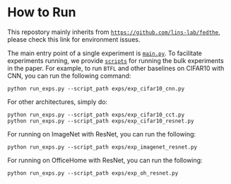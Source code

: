 # How to Run
This repostory mainly inherits from [`https://github.com/lins-lab/fedthe`](https://github.com/lins-lab/fedthe), please check this link for environment issues.

The main entry point of a single experiment is [`main.py`](main.py). To facilitate experiments running, we provide [`scripts`](exps/) for running the bulk experiments in the paper. For example, to run `BTFL` and other baselines on CIFAR10 with CNN, you can run the following command:
```
python run_exps.py --script_path exps/exp_cifar10_cnn.py
```
For other architectures, simply do:
```
python run_exps.py --script_path exps/exp_cifar10_cct.py
python run_exps.py --script_path exps/exp_cifar10_resnet.py
```
For running on ImageNet with ResNet, you can run the following:
```
python run_exps.py --script_path exps/exp_imagenet_resnet.py
```
For running on OfficeHome with ResNet, you can run the following:
```
python run_exps.py --script_path exps/exp_oh_resnet.py
```

